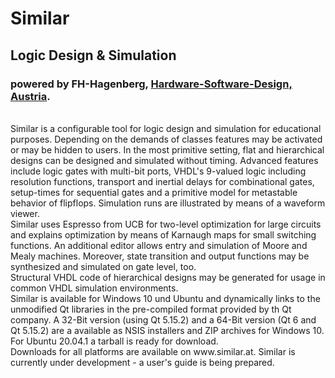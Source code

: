 # Similar
<h2>Logic Design &amp; Simulation</h2>

<h3>powered by FH-Hagenberg, <a href=https://www.fh-ooe.at/hsd>Hardware-Software-Design, Austria</a>. </h3><br>
Similar is a configurable tool for logic design and simulation for educational purposes. Depending on the demands of classes features may be activated or may be hidden to users. In the most primitive setting, flat and hierarchical designs can be designed and simulated without timing. Advanced features include logic gates with multi-bit ports, VHDL's 9-valued logic including resolution functions, transport and inertial delays for combinational gates, setup-times for sequential gates and a primitive model for metastable behavior of flipflops. Simulation runs are illustrated by means of a waveform viewer.<br>
Similar uses Espresso from UCB for two-level optimization for large circuits and explains optimization by means of Karnaugh maps for small switching functions. An additional editor allows entry and simulation of Moore and Mealy machines. Moreover, state transition and output functions may be synthesized and simulated on gate level, too.<br>
Structural VHDL code of hierarchical designs may be generated for usage in common VHDL simulation environments.<br>
Similar is available for Windows 10 und Ubuntu and dynamically links to the unmodified Qt libraries in the pre-compiled format provided by th Qt company. A 32-Bit version (using Qt 5.15.2) and a 64-Bit version (Qt 6 and Qt 5.15.2) are a available as NSIS installers and ZIP archives for Windows 10. For Ubuntu 20.04.1 a tarball is ready for download. <br>
Downloads for all platforms are available on www.similar.at.
Similar is currently under development - a user's guide is being prepared.

